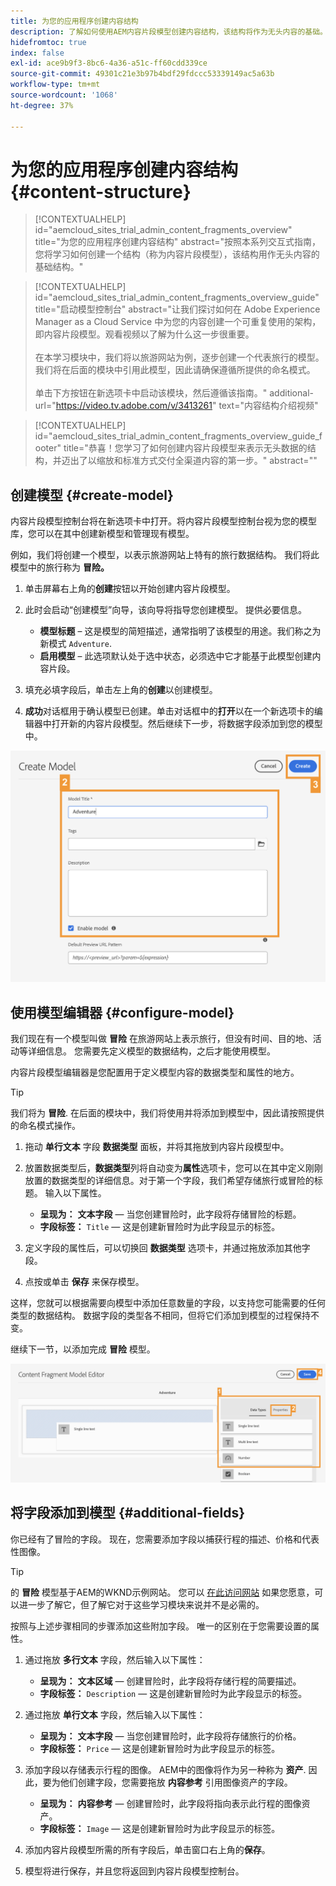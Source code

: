 ```yaml
---
title: 为您的应用程序创建内容结构
description: 了解如何使用AEM内容片段模型创建内容结构，该结构将作为无头内容的基础。
hidefromtoc: true
index: false
exl-id: ace9b9f3-8bc6-4a36-a51c-ff60cdd339ce
source-git-commit: 49301c21e3b97b4bdf29fdccc53339149ac5a63b
workflow-type: tm+mt
source-wordcount: '1068'
ht-degree: 37%

---
```



# 为您的应用程序创建内容结构 {#content-structure}

>[!CONTEXTUALHELP]
>id="aemcloud_sites_trial_admin_content_fragments_overview"
>title="为您的应用程序创建内容结构"
>abstract="按照本系列交互式指南，您将学习如何创建一个结构（称为内容片段模型），该结构用作无头内容的基础结构。"

>[!CONTEXTUALHELP]
>id="aemcloud_sites_trial_admin_content_fragments_overview_guide"
>title="启动模型控制台"
>abstract="让我们探讨如何在 Adobe Experience Manager as a Cloud Service 中为您的内容创建一个可重复使用的架构，即内容片段模型。观看视频以了解为什么这一步很重要。<br><br>在本学习模块中，我们将以旅游网站为例，逐步创建一个代表旅行的模型。 我们将在后面的模块中引用此模型，因此请确保遵循所提供的命名模式。<br><br>单击下方按钮在新选项卡中启动该模块，然后遵循该指南。"
>additional-url="https://video.tv.adobe.com/v/3413261" text="内容结构介绍视频"

>[!CONTEXTUALHELP]
>id="aemcloud_sites_trial_admin_content_fragments_overview_guide_footer"
>title="恭喜！您学习了如何创建内容片段模型来表示无头数据的结构，并迈出了以缩放和标准方式交付全渠道内容的第一步。"
>abstract=""

## 创建模型 {#create-model}

内容片段模型控制台将在新选项卡中打开。将内容片段模型控制台视为您的模型库，您可以在其中创建新模型和管理现有模型。

例如，我们将创建一个模型，以表示旅游网站上特有的旅行数据结构。 我们将此模型中的旅行称为 **冒险。**

1. 单击屏幕右上角的&#x200B;**创建**&#x200B;按钮以开始创建内容片段模型。

1. 此时会启动“创建模型”向导，该向导将指导您创建模型。 提供必要信息。

   * **模型标题** – 这是模型的简短描述，通常指明了该模型的用途。我们称之为新模式 `Adventure`.
   * **启用模型** – 此选项默认处于选中状态，必须选中它才能基于此模型创建内容片段。

1. 填充必填字段后，单击左上角的&#x200B;**创建**&#x200B;以创建模型。

1. **成功**&#x200B;对话框用于确认模型已创建。单击对话框中的&#x200B;**打开**&#x200B;以在一个新选项卡的编辑器中打开新的内容片段模型。然后继续下一步，将数据字段添加到您的模型中。

![创建内容片段模型的第二步和第三步](assets/do-not-localize/create-model.png)

## 使用模型编辑器 {#configure-model}

我们现在有一个模型叫做 **冒险** 在旅游网站上表示旅行，但没有时间、目的地、活动等详细信息。 您需要先定义模型的数据结构，之后才能使用模型。

内容片段模型编辑器是您配置用于定义模型内容的数据类型和属性的地方。

>[!TIP]
>
>我们将为 **冒险**. 在后面的模块中，我们将使用并将添加到模型中，因此请按照提供的命名模式操作。

1. 拖动 **单行文本** 字段 **数据类型** 面板，并将其拖放到内容片段模型中。

1. 放置数据类型后，**数据类型**&#x200B;列将自动变为&#x200B;**属性**&#x200B;选项卡，您可以在其中定义刚刚放置的数据类型的详细信息。对于第一个字段，我们希望存储旅行或冒险的标题。 输入以下属性。

   * **呈现为：** **文本字段**  — 当您创建冒险时，此字段将存储冒险的标题。
   * **字段标签：** `Title`  — 这是创建新冒险时为此字段显示的标签。

1. 定义字段的属性后，可以切换回 **数据类型** 选项卡，并通过拖放添加其他字段。

1. 点按或单击 **保存** 来保存模型。

这样，您就可以根据需要向模型中添加任意数量的字段，以支持您可能需要的任何类型的数据结构。 数据字段的类型各不相同，但将它们添加到模型的过程保持不变。

继续下一节，以添加完成 **冒险** 模型。

![向模型添加字段的第一步、第二步和第三步](assets/do-not-localize/define-model-fields.png)

## 将字段添加到模型 {#additional-fields}

你已经有了冒险的字段。 现在，您需要添加字段以捕获行程的描述、价格和代表性图像。

>[!TIP]
>
>的 **冒险** 模型基于AEM的WKND示例网站。 您可以 [在此访问网站](https://wknd.site/us/en/adventures/yosemite-backpacking.html) 如果您愿意，可以进一步了解它，但了解它对于这些学习模块来说并不是必需的。

按照与上述步骤相同的步骤添加这些附加字段。 唯一的区别在于您需要设置的属性。

1. 通过拖放 **多行文本** 字段，然后输入以下属性：

   * **呈现为：** **文本区域**  — 创建冒险时，此字段将存储行程的简要描述。
   * **字段标签：** `Description`  — 这是创建新冒险时为此字段显示的标签。

1. 通过拖放 **单行文本** 字段，然后输入以下属性：

   * **呈现为：** **文本字段**  — 当您创建冒险时，此字段将存储旅行的价格。
   * **字段标签：** `Price`  — 这是创建新冒险时为此字段显示的标签。

1. 添加字段以存储表示行程的图像。 AEM中的图像将作为另一种称为 **资产**. 因此，要为他们创建字段，您需要拖放 **内容参考** 引用图像资产的字段。

   * **呈现为：** **内容参考**  — 创建冒险时，此字段将指向表示此行程的图像资产。
   * **字段标签：** `Image`  — 这是创建新冒险时为此字段显示的标签。

1. 添加内容片段模型所需的所有字段后，单击窗口右上角的&#x200B;**保存**。

1. 模型将进行保存，并且您将返回到内容片段模型控制台。


